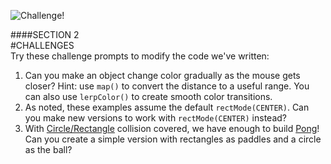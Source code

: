 ![Challenge!](images/challenge.jpg)

####SECTION 2  
#CHALLENGES  
Try these challenge prompts to modify the code we've written:

1. Can you make an object change color gradually as the mouse gets closer? Hint: use `map()` to convert the distance to a useful range. You can also use `lerpColor()` to create smooth color transitions.
2. As noted, these examples assume the default `rectMode(CENTER)`. Can you make new versions to work with `rectMode(CENTER)` instead?
3. With [Circle/Rectangle](circle-rectangle.php) collision covered, we have enough to build [Pong](http://en.wikipedia.org/wiki/Pong)! Can you create a simple version with rectangles as paddles and a circle as the ball?
